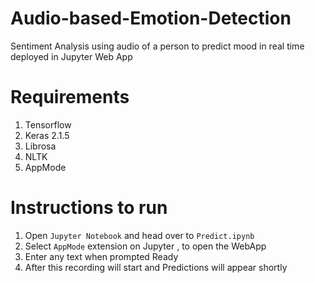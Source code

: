 # Audio-based-Emotion-Detection
Sentiment Analysis using audio of a person to predict mood in real time deployed in Jupyter Web App

# Requirements
1) Tensorflow
2) Keras 2.1.5
3) Librosa
4) NLTK
5) AppMode

# Instructions to run 

1) Open `Jupyter Notebook` and head over to `Predict.ipynb`
2) Select `AppMode` extension on Jupyter , to open the WebApp
3) Enter any text when prompted Ready
4) After this recording will start and Predictions will appear shortly


